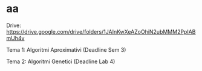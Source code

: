 # aa

Drive: https://drive.google.com/drive/folders/1JAInKwXeAZoOhiN2ubMMM2PpIABmUh4v

Tema 1: Algoritmi Aproximativi (Deadline Sem 3)

Tema 2: Algoritmi Genetici (Deadline Lab 4)
